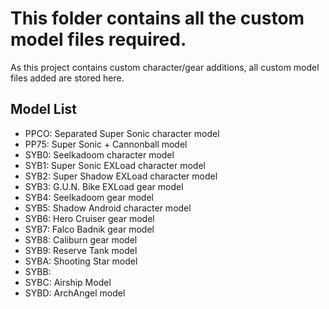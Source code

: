# This folder contains all the custom model files required.

As this project contains custom character/gear additions, all custom model files added are stored here.

## Model List

- PPCO: Separated Super Sonic character model
- PP75: Super Sonic + Cannonball model
- SYB0: Seelkadoom character model
- SYB1: Super Sonic EXLoad character model
- SYB2: Super Shadow EXLoad character model
- SYB3: G.U.N. Bike EXLoad gear model
- SYB4: Seelkadoom gear model
- SYB5: Shadow Android character model
- SYB6: Hero Cruiser gear model
- SYB7: Falco Badnik gear model
- SYB8: Caliburn gear model
- SYB9: Reserve Tank model
- SYBA: Shooting Star model
- SYBB: 
- SYBC: Airship Model
- SYBD: ArchAngel model